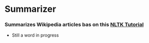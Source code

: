 # Summarizer

### Summarizes Wikipedia articles bas on this [NLTK Tutorial](https://stackabuse.com/text-summarization-with-nltk-in-python/)

- Still a word in progress
